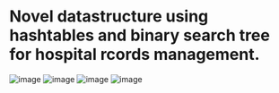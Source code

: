 # Novel datastructure using hashtables and binary search tree for hospital rcords management.
![image](https://user-images.githubusercontent.com/72448713/221139525-43553467-86d9-4a87-ba16-5601633fb620.png)
![image](https://user-images.githubusercontent.com/72448713/221139659-4a238bb5-6c58-488b-b308-bb8aeae85ce5.png)
![image](https://user-images.githubusercontent.com/72448713/221139702-f3ce3289-e2b1-45f0-b050-3dfb2f05cd29.png)
![image](https://user-images.githubusercontent.com/72448713/221139740-98264570-f765-4cd5-b3a1-2d83ebfccc70.png)

